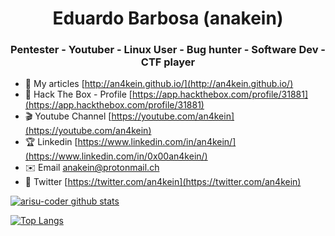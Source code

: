 <h1 align="center">Eduardo Barbosa (anakein)</h1>
<h3 align="center">Pentester - Youtuber - Linux User - Bug hunter - Software Dev - CTF player</h3>

- 📝 My articles [http://an4kein.github.io/](http://an4kein.github.io/)
- 🔋  Hack The Box - Profile [https://app.hackthebox.com/profile/31881](https://app.hackthebox.com/profile/31881)
- 🎬 Youtube Channel [https://youtube.com/an4kein](https://youtube.com/an4kein)
- 🏆 Linkedin [https://www.linkedin.com/in/an4kein/](https://www.linkedin.com/in/0x00an4kein/)
- ✉️ Email anakein@protonmail.ch
- 📲 Twitter [https://twitter.com/an4kein](https://twitter.com/an4kein)


[![arisu-coder github stats](https://github-readme-stats.vercel.app/api?username=an4kein&theme=chartreuse-dark&show_icons=true&include_all_commits=true)](https://github.com/an4kein/)

[![Top Langs](https://github-readme-stats.vercel.app/api/top-langs/?username=an4kein&hide=javascript,html,php,css&langs_count=9&theme=chartreuse-dark&layout=compact)](https://github.com/an4kein/github-readme-stats)

<!--
**an4kein/an4kein** is a ✨ _special_ ✨ repository because its `README.md` (this file) appears on your GitHub profile.

Here are some ideas to get you started:

- 🔭 I’m currently working on ...
- 🌱 I’m currently learning ...
- 👯 I’m looking to collaborate on ...
- 🤔 I’m looking for help with ...
- 💬 Ask me about ...
- 📫 How to reach me: ...
- 😄 Pronouns: ...
- ⚡ Fun fact: ...
-->
